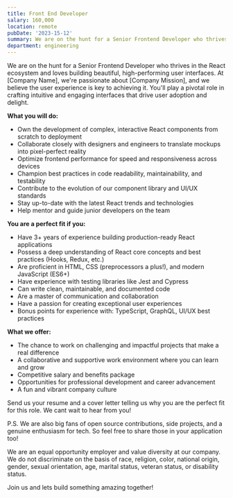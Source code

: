 ```yaml
---
title: Front End Developer
salary: 160,000
location: remote
pubDate: '2023-15-12'
summary: We are on the hunt for a Senior Frontend Developer who thrives in the React ecosystem and loves building beautiful, high-performing user interfaces. At [Company Name], we're passionate about [Company Mission], and we believe the user experience is key to achieving it. You'll play a pivotal role in crafting intuitive and engaging interfaces that drive user adoption and delight.
department: engineering
---
```


We are on the hunt for a Senior Frontend Developer who thrives in the React ecosystem and loves building beautiful, high-performing user interfaces. At [Company Name], we're passionate about [Company Mission], and we believe the user experience is key to achieving it. You'll play a pivotal role in crafting intuitive and engaging interfaces that drive user adoption and delight.

**What you will do:**

- Own the development of complex, interactive React components from scratch to deployment
- Collaborate closely with designers and engineers to translate mockups into pixel-perfect reality
- Optimize frontend performance for speed and responsiveness across devices
- Champion best practices in code readability, maintainability, and testability
- Contribute to the evolution of our component library and UI/UX standards
- Stay up-to-date with the latest React trends and technologies
- Help mentor and guide junior developers on the team

**You are a perfect fit if you:**

- Have 3+ years of experience building production-ready React applications
- Possess a deep understanding of React core concepts and best practices (Hooks, Redux, etc.)
- Are proficient in HTML, CSS (preprocessors a plus!), and modern JavaScript (ES6+)
- Have experience with testing libraries like Jest and Cypress
- Can write clean, maintainable, and documented code
- Are a master of communication and collaboration
- Have a passion for creating exceptional user experiences
- Bonus points for experience with: TypeScript, GraphQL, UI/UX best practices

**What we offer:**

- The chance to work on challenging and impactful projects that make a real difference
- A collaborative and supportive work environment where you can learn and grow
- Competitive salary and benefits package
- Opportunities for professional development and career advancement
- A fun and vibrant company culture

Send us your resume and a cover letter telling us why you are the perfect fit for this role. We cant wait to hear from you!

P.S. We are also big fans of open source contributions, side projects, and a genuine enthusiasm for tech. So feel free to share those in your application too!

We are an equal opportunity employer and value diversity at our company. We do not discriminate on the basis of race, religion, color, national origin, gender, sexual orientation, age, marital status, veteran status, or disability status.

Join us and lets build something amazing together!
